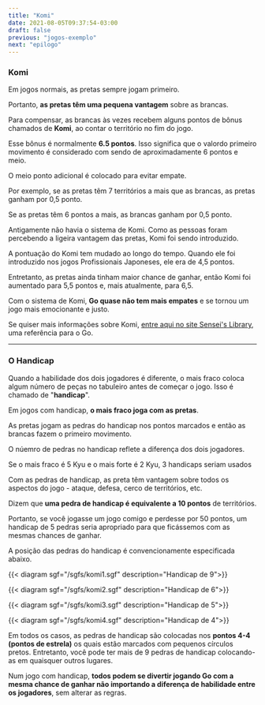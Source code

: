 ```yaml
---
title: "Komi"
date: 2021-08-05T09:37:54-03:00
draft: false
previous: "jogos-exemplo"
next: "epilogo"
---
```


### Komi

Em jogos normais, as pretas sempre jogam primeiro.

Portanto, **as pretas têm uma pequena vantagem** sobre as brancas.

Para compensar, as brancas às vezes recebem alguns pontos de bônus chamados de **Komi**, ao contar o território no fim do jogo.

Esse bônus é normalmente **6.5 pontos**. Isso significa que o valordo primeiro movimento é considerado com sendo de aproximadamente 6 pontos e meio.

O meio ponto adicional é colocado para evitar empate.

Por exemplo, se as pretas têm 7 territórios a mais que as brancas, as pretas ganham por 0,5 ponto.

Se as pretas têm 6 pontos a mais, as brancas ganham por 0,5 ponto.

Antigamente não havia o sistema de Komi. Como as pessoas foram percebendo a ligeira vantagem das pretas, Komi foi sendo introduzido.

A pontuação do Komi tem mudado ao longo do tempo. Quando ele foi introduzido nos jogos Profissionais Japoneses, ele era de 4,5 pontos.

Entretanto, as pretas ainda tinham maior chance de ganhar, então Komi foi aumentado para 5,5 pontos e, mais atualmente, para 6,5.

Com o sistema de Komi, **Go quase não tem mais empates** e se tornou um jogo mais emocionante e justo.

Se quiser mais informações sobre Komi, [entre aqui no site Sensei's Library](https://senseis.xmp.net/?Komi), uma referência para o Go.

---

### O Handicap

Quando a habilidade dos dois jogadores é diferente, o mais fraco coloca algum número de peças no tabuleiro antes de começar o jogo. Isso é chamado de "**handicap**".

Em jogos com handicap, **o mais fraco joga com as pretas**.

As pretas jogam as pedras do handicap nos pontos marcados e então as brancas fazem o primeiro movimento.

O núemro de pedras no handicap reflete a diferença dos dois jogadores.

Se o mais fraco é 5 Kyu e o mais forte é 2 Kyu, 3 handicaps seriam usados

Com as pedras de handicap, as preta têm vantagem sobre todos os aspectos do jogo - ataque, defesa, cerco de territórios, etc.

Dizem que **uma pedra de handicap é equivalente a 10 pontos** de territórios.

Portanto, se você jogasse um jogo comigo e perdesse por 50 pontos, um handicap de 5 pedras seria apropriado para que ficássemos com as mesmas chances de ganhar.

A posição das pedras do handicap é convencionamente especificada abaixo.


{{< diagram sgf="/sgfs/komi1.sgf" description="Handicap de 9">}} 

{{< diagram sgf="/sgfs/komi2.sgf" description="Handicap de 6">}} 

{{< diagram sgf="/sgfs/komi3.sgf" description="Handicap de 5">}} 

{{< diagram sgf="/sgfs/komi4.sgf" description="Handicap de 4">}} 

Em todos os casos, as pedras de handicap são colocadas nos **pontos 4-4 (pontos de estrela)** os quais estão marcados com pequenos círculos pretos. Entretanto, você pode ter mais de 9 pedras de handicap colocando-as em quaisquer outros lugares.

Num jogo com handicap, **todos podem se divertir jogando Go com a mesma chance de ganhar não importando a diferença de habilidade entre os jogadores**, sem alterar as regras.

